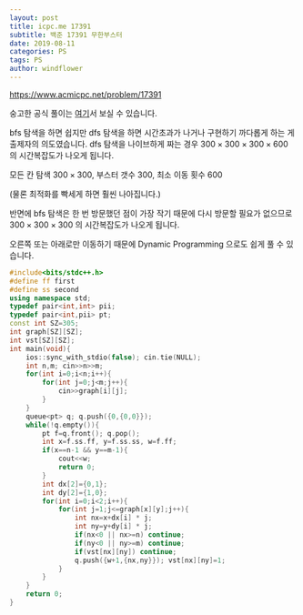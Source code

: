 ```yaml
---
layout: post
title: icpc.me 17391
subtitle: 백준 17391 무한부스터
date: 2019-08-11
categories: PS
tags: PS
author: windflower
---
```


<https://www.acmicpc.net/problem/17391>

숭고한 공식 풀이는 [여기](https://drive.google.com/file/d/1XwcQgX81fR_2ULyzXoY1DZ1Y9EsXyu-_/view)서 보실 수 있습니다.

bfs 탐색을 하면 쉽지만 dfs 탐색을 하면 시간초과가 나거나 구현하기 까다롭게 하는 게 출제자의 의도였습니다. dfs 탐색을 나이브하게 짜는 경우 $300\times300\times300\times600$ 의 시간복잡도가 나오게 됩니다.

모든 칸 탐색 $300\times300$, 부스터 갯수 $300$, 최소 이동 횟수 $600$

(물론 최적화를 빡세게 하면 훨씬 나아집니다.)

반면에 bfs 탐색은 한 번 방문했던 점이 가장 작기 때문에 다시 방문할 필요가 없으므로
 $300\times300\times300$ 의 시간복잡도가 나오게 됩니다.

오른쪽 또는 아래로만 이동하기 때문에 Dynamic Programming 으로도 쉽게 풀 수 있습니다.

```cpp
#include<bits/stdc++.h>
#define ff first
#define ss second
using namespace std;
typedef pair<int,int> pii;
typedef pair<int,pii> pt;
const int SZ=305;
int graph[SZ][SZ];
int vst[SZ][SZ];
int main(void){
	ios::sync_with_stdio(false); cin.tie(NULL);
	int n,m; cin>>n>>m;
	for(int i=0;i<n;i++){
		for(int j=0;j<m;j++){
			cin>>graph[i][j];
		}
	}
	queue<pt> q; q.push({0,{0,0}});
	while(!q.empty()){
		pt f=q.front(); q.pop();
		int x=f.ss.ff, y=f.ss.ss, w=f.ff;
		if(x==n-1 && y==m-1){
			cout<<w;
			return 0;
		}
		int dx[2]={0,1};
		int dy[2]={1,0};
		for(int i=0;i<2;i++){
			for(int j=1;j<=graph[x][y];j++){
				int nx=x+dx[i] * j;
				int ny=y+dy[i] * j;
				if(nx<0 || nx>=n) continue;
				if(ny<0 || ny>=m) continue;
				if(vst[nx][ny]) continue;
				q.push({w+1,{nx,ny}}); vst[nx][ny]=1;
			}
		}
	}
	return 0;
}
```
